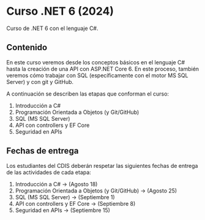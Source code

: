 # Curso .NET 6 (2024)
Curso de .NET 6 con el lenguaje C#.
## Contenido
En este curso veremos desde los conceptos básicos en el lenguaje C# hasta la creación de una API con ASP.NET Core 6. En este proceso, también veremos cómo trabajar con SQL (específicamente con el motor MS SQL Server) y con git y GitHub.

A continuación se describen las etapas que conforman el curso:

1. Introducción a C#
2. Programación Orientada a Objetos (y Git/GitHub)
3. SQL (MS SQL Server)
4. API con controllers y EF Core
5. Seguridad en APIs

## Fechas de entrega
Los estudiantes del CDIS deberán respetar las siguientes fechas de entrega de las actividades de cada etapa:

1. Introducción a C# -> (Agosto 18)
2. Programación Orientada a Objetos (y Git/GitHub) -> (Agosto 25)
3. SQL (MS SQL Server) -> (Septiembre 1)
4. API con controllers y EF Core -> (Septiembre 8)
5. Seguridad en APIs -> (Septiembre 15)
